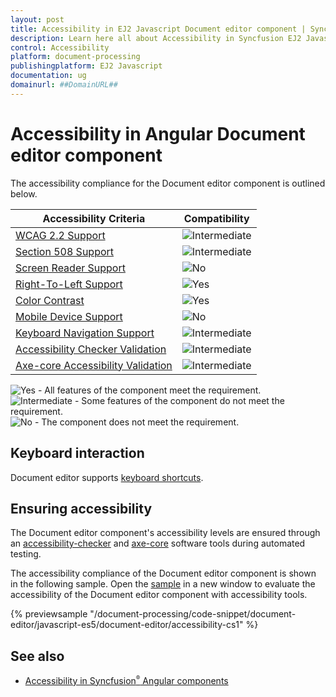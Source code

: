 ```yaml
---
layout: post
title: Accessibility in EJ2 Javascript Document editor component | Syncfusion
description: Learn here all about Accessibility in Syncfusion EJ2 Javascript Document editor component of Syncfusion Essential JS 2 and more.
control: Accessibility 
platform: document-processing
publishingplatform: EJ2 Javascript
documentation: ug
domainurl: ##DomainURL##
---
```


# Accessibility in Angular Document editor component

The accessibility compliance for the Document editor component is outlined below.

| Accessibility Criteria | Compatibility |
| -- | -- |
| [WCAG 2.2 Support](https://ej2.syncfusion.com/javascript/documentation/common/accessibility#accessibility-standards) | <img src="https://cdn.syncfusion.com/content/images/documentation/partial.png" alt="Intermediate"> |
| [Section 508 Support](https://ej2.syncfusion.com/javascript/documentation/common/accessibility#accessibility-standards) | <img src="https://cdn.syncfusion.com/content/images/documentation/partial.png" alt="Intermediate"> |
| [Screen Reader Support](https://ej2.syncfusion.com/javascript/documentation/common/accessibility#screen-reader-support) | <img src="https://cdn.syncfusion.com/content/images/documentation/not-supported.png" alt="No"> |
| [Right-To-Left Support](https://ej2.syncfusion.com/javascript/documentation/common/accessibility#right-to-left-support) | <img src="https://cdn.syncfusion.com/content/images/documentation/full.png" alt="Yes"> |
| [Color Contrast](https://ej2.syncfusion.com/javascript/documentation/common/accessibility#color-contrast) | <img src="https://cdn.syncfusion.com/content/images/documentation/full.png" alt="Yes"> |
| [Mobile Device Support](https://ej2.syncfusion.com/javascript/documentation/common/accessibility#mobile-device-support) | <img src="https://cdn.syncfusion.com/content/images/documentation/not-supported.png" alt="No"> |
| [Keyboard Navigation Support](https://ej2.syncfusion.com/javascript/documentation/common/accessibility#keyboard-navigation-support) | <img src="https://cdn.syncfusion.com/content/images/documentation/partial.png" alt="Intermediate"> |
| [Accessibility Checker Validation](https://ej2.syncfusion.com/javascript/documentation/common/accessibility#ensuring-accessibility) | <img src="https://cdn.syncfusion.com/content/images/documentation/partial.png" alt="Intermediate"> |
| [Axe-core Accessibility Validation](https://ej2.syncfusion.com/javascript/documentation/common/accessibility#ensuring-accessibility) | <img src="https://cdn.syncfusion.com/content/images/documentation/partial.png" alt="Intermediate"> |

<style>
    .post .post-content img {
        display: inline-block;
        margin: 0.5em 0;
    }
</style>
<div><img src="https://cdn.syncfusion.com/content/images/documentation/full.png" alt="Yes"> - All features of the component meet the requirement.</div>

<div><img src="https://cdn.syncfusion.com/content/images/documentation/partial.png" alt="Intermediate"> - Some features of the component do not meet the requirement.</div>

<div><img src="https://cdn.syncfusion.com/content/images/documentation/not-supported.png" alt="No"> - The component does not meet the requirement.</div>

## Keyboard interaction

Document editor supports [keyboard shortcuts](./keyboard-shortcut).

## Ensuring accessibility

The Document editor component's accessibility levels are ensured through an [accessibility-checker](https://www.npmjs.com/package/accessibility-checker) and [axe-core](https://www.npmjs.com/package/axe-core) software tools during automated testing.

The accessibility compliance of the Document editor component is shown in the following sample. Open the [sample](https://ej2.syncfusion.com/accessibility/wordprocessor.html) in a new window to evaluate the accessibility of the Document editor component with accessibility tools.

{% previewsample "/document-processing/code-snippet/document-editor/javascript-es5/document-editor/accessibility-cs1" %}

## See also

- [Accessibility in Syncfusion<sup style="font-size:70%">&reg;</sup> Angular components](https://ej2.syncfusion.com/javascript/documentation/common/accessibility)